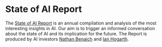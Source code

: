 # State of AI Report
The [State of AI Report](https://www.stateof.ai) is an annual compilation and analysis of the most interesting insights in AI. Our aim is to trigger an informed conversation about the state of AI and its implication for the future. The Report is produced by AI investors [Nathan Benaich](https://www.twitter.com/nathanbenaich) and [Ian Hogarth](https://www.twitter.com/soundboy).
